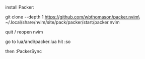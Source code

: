 install Packer:

git clone --depth 1 https://github.com/wbthomason/packer.nvim\
 ~/.local/share/nvim/site/pack/packer/start/packer.nvim

 
 quit / reopen nvim


 go to lua/andi/packer.lua
 hit :so 

 then :PackerSync
